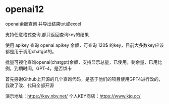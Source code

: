 # openai12
openai余额查询 并导出结果txt或excel

支持任意格式查询,都只返回查询key的结果

使用 apikey 查询 openai apikey 余额，可查询 120$ 的key，目前大多数key应该都是用于调用chatgpt的。

批量可视化查询openai(chatgpt)余额，支持显示总量，已使用，剩余量，已用比例，到期时间，GPT-4，是否绑卡


首先感谢Github上开源的几个查询代码，是基于他们的项目使用GPT4进行改的，我改了改、代码全部开源

演示地址：https://key.nby.net/
个人KEY商店：https://www.kjq.cc/
